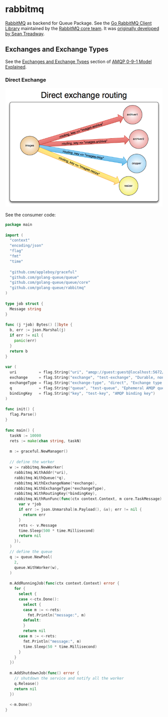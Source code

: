 # rabbitmq

[RabbitMQ](https://www.rabbitmq.com/) as backend for Queue Package. See the [Go RabbitMQ Client Library](https://github.com/rabbitmq/amqp091-go) maintained by the [RabbitMQ core team](https://github.com/rabbitmq). It was [originally developed by Sean Treadway](https://github.com/streadway/amqp).

## Exchanges and Exchange Types

See the [Exchanges and Exchange Types][11] section of [AMQP 0-9-1 Model Explained][12].

[11]: https://www.rabbitmq.com/tutorials/amqp-concepts.html#exchanges
[12]: https://www.rabbitmq.com/tutorials/amqp-concepts.html

### Direct Exchange

![direct-exchange](./images/exchange-direct.png)

See the consumer code:

```go
package main

import (
  "context"
  "encoding/json"
  "flag"
  "fmt"
  "time"

  "github.com/appleboy/graceful"
  "github.com/golang-queue/queue"
  "github.com/golang-queue/queue/core"
  "github.com/golang-queue/rabbitmq"
)

type job struct {
  Message string
}

func (j *job) Bytes() []byte {
  b, err := json.Marshal(j)
  if err != nil {
    panic(err)
  }
  return b
}

var (
  uri          = flag.String("uri", "amqp://guest:guest@localhost:5672/", "AMQP URI")
  exchange     = flag.String("exchange", "test-exchange", "Durable, non-auto-deleted AMQP exchange name")
  exchangeType = flag.String("exchange-type", "direct", "Exchange type - direct|fanout|topic|x-custom")
  q            = flag.String("queue", "test-queue", "Ephemeral AMQP queue name")
  bindingKey   = flag.String("key", "test-key", "AMQP binding key")
)

func init() {
  flag.Parse()
}

func main() {
  taskN := 10000
  rets := make(chan string, taskN)

  m := graceful.NewManager()

  // define the worker
  w := rabbitmq.NewWorker(
    rabbitmq.WithAddr(*uri),
    rabbitmq.WithQueue(*q),
    rabbitmq.WithExchangeName(*exchange),
    rabbitmq.WithExchangeType(*exchangeType),
    rabbitmq.WithRoutingKey(*bindingKey),
    rabbitmq.WithRunFunc(func(ctx context.Context, m core.TaskMessage) error {
      var v *job
      if err := json.Unmarshal(m.Payload(), &v); err != nil {
        return err
      }
      rets <- v.Message
      time.Sleep(500 * time.Millisecond)
      return nil
    }),
  )
  // define the queue
  q := queue.NewPool(
    2,
    queue.WithWorker(w),
  )

  m.AddRunningJob(func(ctx context.Context) error {
    for {
      select {
      case <-ctx.Done():
        select {
        case m := <-rets:
          fmt.Println("message:", m)
        default:
        }
        return nil
      case m := <-rets:
        fmt.Println("message:", m)
        time.Sleep(50 * time.Millisecond)
      }
    }
  })

  m.AddShutdownJob(func() error {
    // shutdown the service and notify all the worker
    q.Release()
    return nil
  })

  <-m.Done()
}
```
